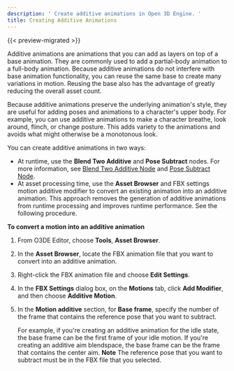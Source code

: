 ```yaml
---
description: ' Create additive animations in Open 3D Engine. '
title: Creating Additive Animations
---
```


{{< preview-migrated >}}

Additive animations are animations that you can add as layers on top of a base animation. They are commonly used to add a partial-body animation to a full-body animation. Because additive animations do not interfere with base animation functionality, you can reuse the same base to create many variations in motion. Reusing the base also has the advantage of greatly reducing the overall asset count.

Because additive animations preserve the underlying animation's style, they are useful for adding poses and animations to a character's upper body. For example, you can use additive animations to make a character breathe, look around, flinch, or change posture. This adds variety to the animations and avoids what might otherwise be a monotonous look.

You can create additive animations in two ways:
+ At runtime, use the **Blend Two Additive** and **Pose Subtract** nodes. For more information, see [Blend Two Additive Node](/docs/user-guide/visualization/animation/animation-editor/blending-blendtwoadditive.md) and [Pose Subtract Node](/docs/user-guide/visualization/animation/animation-editor/blending-posesubtract.md).
+ At asset processing time, use the **Asset Browser** and FBX settings motion additive modifier to convert an existing animation into an additive animation. This approach removes the generation of additive animations from runtime processing and improves runtime performance. See the following procedure.

**To convert a motion into an additive animation**

1. From O3DE Editor, choose **Tools**, **Asset Browser**.

1. In the **Asset Browser**, locate the FBX animation file that you want to convert into an additive animation.

1. Right-click the FBX animation file and choose **Edit Settings**.

1. In the **FBX Settings** dialog box, on the **Motions** tab, click **Add Modifier**, and then choose **Additive Motion**.

1. In the **Motion additive** section, for **Base frame**, specify the number of the frame that contains the reference pose that you want to subtract.

   For example, if you're creating an additive animation for the idle state, the base frame can be the first frame of your idle motion. If you're creating an additive aim blendspace, the base frame can be the frame that contains the center aim.
**Note**
The reference pose that you want to subtract must be in the FBX file that you selected.
